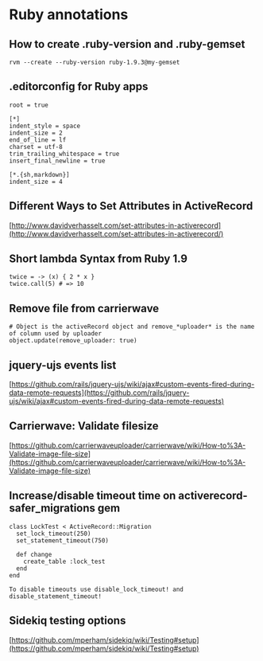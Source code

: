 # Ruby annotations
## How to create .ruby-version and .ruby-gemset
`rvm --create --ruby-version ruby-1.9.3@my-gemset`

## .editorconfig for Ruby apps
```
root = true

[*]
indent_style = space
indent_size = 2
end_of_line = lf
charset = utf-8
trim_trailing_whitespace = true
insert_final_newline = true

[*.{sh,markdown}]
indent_size = 4

```

## Different Ways to Set Attributes in ActiveRecord

[http://www.davidverhasselt.com/set-attributes-in-activerecord](http://www.davidverhasselt.com/set-attributes-in-activerecord/)

## Short lambda Syntax from Ruby 1.9
```
twice = -> (x) { 2 * x }
twice.call(5) # => 10
```

## Remove file from carrierwave
```
# Object is the activeRecord object and remove_*uploader* is the name of column used by uploader
object.update(remove_uploader: true)
```

## jquery-ujs events list

[https://github.com/rails/jquery-ujs/wiki/ajax#custom-events-fired-during-data-remote-requests](https://github.com/rails/jquery-ujs/wiki/ajax#custom-events-fired-during-data-remote-requests)

## Carrierwave: Validate filesize
[https://github.com/carrierwaveuploader/carrierwave/wiki/How-to%3A-Validate-image-file-size](https://github.com/carrierwaveuploader/carrierwave/wiki/How-to%3A-Validate-image-file-size)

## Increase/disable timeout time on activerecord-safer_migrations gem
```
class LockTest < ActiveRecord::Migration
  set_lock_timeout(250)
  set_statement_timeout(750)

  def change
    create_table :lock_test
  end
end

To disable timeouts use disable_lock_timeout! and disable_statement_timeout!
```
## Sidekiq testing options
[https://github.com/mperham/sidekiq/wiki/Testing#setup](https://github.com/mperham/sidekiq/wiki/Testing#setup)
